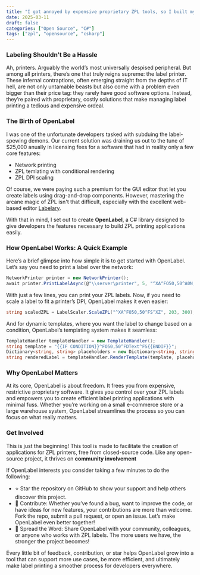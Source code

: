 ```yaml
---
title: "I got annoyed by expensive proprietary ZPL tools, so I built my own"
date: 2025-03-11
draft: false
categories: ["Open Source", "C#"]
tags: ["zpl", "opensource", "csharp"]
---
```


### Labeling Shouldn’t Be a Hassle

Ah, printers. Arguably the world’s most universally despised peripheral. But among all printers, there’s one that truly reigns supreme: the label printer. These infernal contraptions, often emerging straight from the depths of IT hell, are not only untamable beasts but also come with a problem even bigger than their price tag: they rarely have good software options. Instead, they’re paired with proprietary, costly solutions that make managing label printing a tedious and expensive ordeal.

### The Birth of OpenLabel

I was one of the unfortunate developers tasked with subduing the label-spewing demons. Our current solution was draining us out to the tune of $25,000 anually in licensing fees for a software that had in reality only a few core features:

- Network printing
- ZPL temlating with conditional rendering
- ZPL DPI scaling

Of course, we were paying such a premium for the GUI editor that let you create labels using drag-and-drop components. However, mastering the arcane magic of ZPL isn't that difficult, especially with the excellent web-based editor [Labelary](https://labelary.com/).

With that in mind, I set out to create **OpenLabel**, a C# library designed to give developers the features necessary to build ZPL printing applications easily.

### How OpenLabel Works: A Quick Example

Here’s a brief glimpse into how simple it is to get started with OpenLabel. Let’s say you need to print a label over the network:
```csharp
NetworkPrinter printer = new NetworkPrinter();
await printer.PrintLabelAsync(@"\\server\printer", 5, "^XA^FO50,50^A0N,50,50^FDHello, World!^FS^XZ");
```

With just a few lines, you can print your ZPL labels. Now, if you need to scale a label to fit a printer’s DPI, OpenLabel makes it even easier:
```csharp
string scaledZPL = LabelScaler.ScaleZPL("^XA^FO50,50^FS^XZ", 203, 300);
```

And for dynamic templates, where you want the label to change based on a condition, OpenLabel’s templating system makes it seamless:
```csharp
TemplateHandler templateHandler = new TemplateHandler();
string template = "{{IF CONDITION}}^FO50,50^FDText^FS{{ENDIF}}";
Dictionary<string, string> placeholders = new Dictionary<string, string> { { "CONDITION", "1" } };
string renderedLabel = templateHandler.RenderTemplate(template, placeholders);
```

### Why OpenLabel Matters

At its core, OpenLabel is about freedom. It frees you from expensive, restrictive proprietary software. It gives you control over your ZPL labels and empowers you to create efficient label printing applications with minimal fuss. Whether you’re working on a small e-commerce store or a large warehouse system, OpenLabel streamlines the process so you can focus on what really matters.

### Get Involved

This is just the beginning! This tool is made to facilitate the creation of applications for ZPL printers, free from closed-source code. Like any open-source project, it thrives on **community involvement**

If OpenLabel interests you consider taking a few minutes to do the following:
- ⭐ Star the repository on GitHub to show your support and help others discover this project.
- 🚀 Contribute: Whether you’ve found a bug, want to improve the code, or have ideas for new features, your contributions are more than welcome. Fork the repo, submit a pull request, or open an issue. Let’s make OpenLabel even better together!
- 📢 Spread the Word: Share OpenLabel with your community, colleagues, or anyone who works with ZPL labels. The more users we have, the stronger the project becomes!

Every little bit of feedback, contribution, or star helps OpenLabel grow into a tool that can support more use cases, be more efficient, and ultimately make label printing a smoother process for developers everywhere.